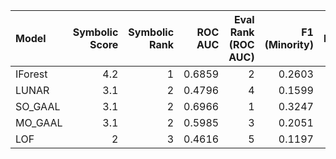 | Model   |   Symbolic Score |   Symbolic Rank |   ROC AUC |   Eval Rank (ROC AUC) |   F1 (Minority) |   Eval Rank (F1) |   Accuracy |   Eval Rank (Accuracy) |   Average Precision |   Eval Rank (AP) |
|:--------|-----------------:|----------------:|----------:|----------------------:|----------------:|-----------------:|-----------:|-----------------------:|--------------------:|-----------------:|
| IForest |              4.2 |               1 |    0.6859 |                     2 |          0.2603 |                2 |     0.7891 |                      2 |              0.3116 |                2 |
| LUNAR   |              3.1 |               2 |    0.4796 |                     4 |          0.1599 |                4 |     0.7604 |                      4 |              0.1959 |                4 |
| SO_GAAL |              3.1 |               2 |    0.6966 |                     1 |          0.3247 |                1 |     0.8099 |                      1 |              0.3722 |                1 |
| MO_GAAL |              3.1 |               2 |    0.5985 |                     3 |          0.2051 |                3 |     0.7733 |                      3 |              0.2716 |                3 |
| LOF     |              2   |               3 |    0.4616 |                     5 |          0.1197 |                5 |     0.758  |                      5 |              0.1862 |                5 |